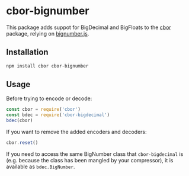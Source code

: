 # cbor-bignumber

This package adds suppot for BigDecimal and BigFloats to the [cbor](../cbor)
package, relying on [bignumber.js](https://github.com/MikeMcl/bignumber.js).

## Installation

```sh
npm install cbor cbor-bignumber
```

## Usage

Before trying to encode or decode:

```js
const cbor = require('cbor')
const bdec = require('cbor-bigdecimal')
bdec(cbor)
```

If you want to remove the added encoders and decoders:

```js
cbor.reset()
```

If you need to access the same BigNumber class that `cbor-bigdecimal` is (e.g.
because the class has been mangled by your compressor), it is available as
`bdec.BigNumber`.

